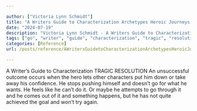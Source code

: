 ```yaml
---

author: ["Victoria Lynn Schmidt"]
title: "A Writers Guide to Characterization Archetypes Heroic Journeys and Other Elements of Dynamic Character Development - part0027_split_006.html"
date: "2024-07-19"
description: "Victoria Lynn Schmidt - A Writers Guide to Characterization Archetypes Heroic Journeys and Other Elements of Dynamic Character Development"
tags: ["go", "writer", "guide", "characterization", "tragic", "resolution", "unsuccessful", "outcome", "occurs", "hero", "let", "character", "put", "take", "away", "confidence", "stop", "pushing", "want", "feel", "like", "maybe", "attempt", "come", "something"]
categories: [Reference]
url: /posts/reference/AWritersGuidetoCharacterizationArchetypesHeroicJourneysandOtherElementsofDynamicCharacterDevelopment-part0027split006html

---
```



A Writer’s Guide to Characterization
TRAGIC RESOLUTION
An unsuccessful outcome occurs when the hero lets other characters put him down or take away his confidence. He stops pushing himself and doesn’t go for what he wants. He feels like he can’t do it. Or maybe he attempts to go through it and he comes out of it and something happens, but he has not quite achieved the goal and won’t try again.
